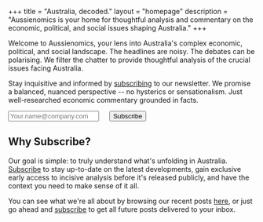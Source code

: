 +++
title = "Australia, decoded."
layout = "homepage"
description = "Aussienomics is your home for thoughtful analysis and commentary on the economic, political, and social issues shaping Australia."
+++

Welcome to Aussienomics, your lens into Australia's complex economic, political, and social landscape. The headlines are noisy. The debates can be polarising. We filter the chatter to provide thoughtful analysis of the crucial issues facing Australia.

Stay inquisitive and informed by [subscribing](/subscribe) to our newsletter. We promise a balanced, nuanced perspective -- no hysterics or sensationalism. Just well-researched economic commentary grounded in facts.

<div class="subscribe-form">
<form method="post" action="https://list.aussienomics.com/subscription/form" class="listmonk-form">
<input type="hidden" name="nonce" />
<input type="email" name="email" required placeholder="Your.name@company.com" />
<input checked="true" id="f89c3" type="checkbox" name="l" checked value="f89c33e4-0b72-4f6b-ab3b-22b743f3a53a" checked style="visibility: hidden; margin:0; padding:0;" />
<label for="f89c3" style="visibility: hidden; margin:0; padding:0;" /></label>
<input type="submit" value="Subscribe" />
</form>
</div>

## Why Subscribe?
Our goal is simple: to truly understand what's unfolding in Australia. [Subscribe](/subscribe) to stay up-to-date on the latest developments, gain exclusive early access to incisive analysis before it's released publicly, and have the context you need to make sense of it all.

You can see what we're all about by browsing our recent posts [here](/posts), or just go ahead and [subscribe](/subscribe) to get all future posts delivered to your inbox.